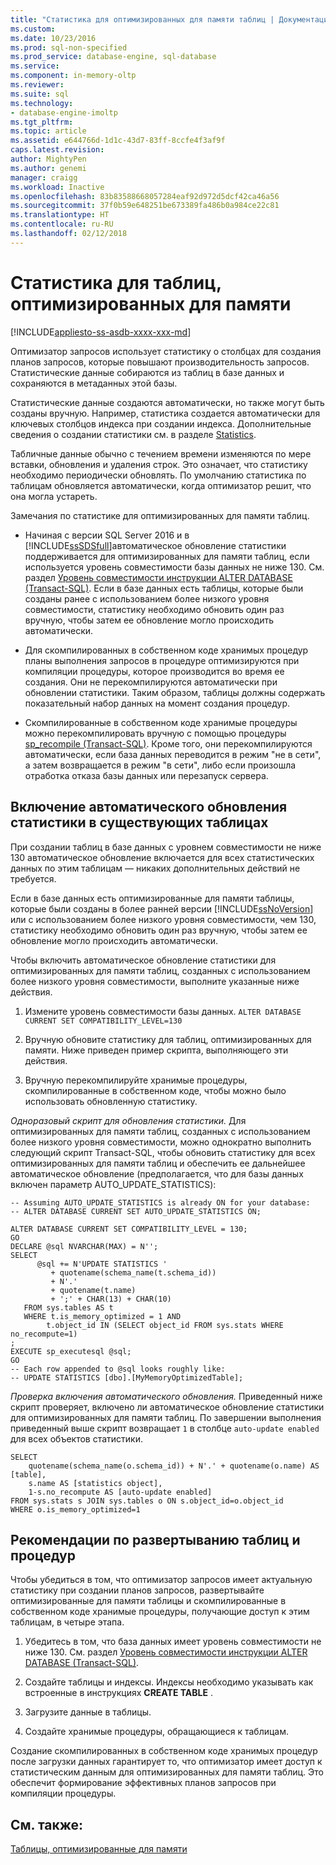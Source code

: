 ```yaml
---
title: "Статистика для оптимизированных для памяти таблиц | Документация Майкрософт"
ms.custom: 
ms.date: 10/23/2016
ms.prod: sql-non-specified
ms.prod_service: database-engine, sql-database
ms.service: 
ms.component: in-memory-oltp
ms.reviewer: 
ms.suite: sql
ms.technology:
- database-engine-imoltp
ms.tgt_pltfrm: 
ms.topic: article
ms.assetid: e644766d-1d1c-43d7-83ff-8ccfe4f3af9f
caps.latest.revision: 
author: MightyPen
ms.author: genemi
manager: craigg
ms.workload: Inactive
ms.openlocfilehash: 83b83588668057284eaf92d972d5dcf42ca46a56
ms.sourcegitcommit: 37f0b59e648251be673389fa486b0a984ce22c81
ms.translationtype: HT
ms.contentlocale: ru-RU
ms.lasthandoff: 02/12/2018
---
```

# <a name="statistics-for-memory-optimized-tables"></a>Статистика для таблиц, оптимизированных для памяти
[!INCLUDE[appliesto-ss-asdb-xxxx-xxx-md](../../includes/appliesto-ss-asdb-xxxx-xxx-md.md)]

  Оптимизатор запросов использует статистику о столбцах для создания планов запросов, которые повышают производительность запросов. Статистические данные собираются из таблиц в базе данных и сохраняются в метаданных этой базы.  
  
 Статистические данные создаются автоматически, но также могут быть созданы вручную. Например, статистика создается автоматически для ключевых столбцов индекса при создании индекса. Дополнительные сведения о создании статистики см. в разделе [Statistics](../../relational-databases/statistics/statistics.md).  
  
 Табличные данные обычно с течением времени изменяются по мере вставки, обновления и удаления строк. Это означает, что статистику необходимо периодически обновлять. По умолчанию статистика по таблицам обновляется автоматически, когда оптимизатор решит, что она могла устареть.  
  
 Замечания по статистике для оптимизированных для памяти таблиц.  
  
-   Начиная с версии SQL Server 2016 и в [!INCLUDE[ssSDSfull](../../includes/sssdsfull-md.md)]автоматическое обновление статистики поддерживается для оптимизированных для памяти таблиц, если используется уровень совместимости базы данных не ниже 130. См. раздел [Уровень совместимости инструкции ALTER DATABASE (Transact-SQL)](../../t-sql/statements/alter-database-transact-sql-compatibility-level.md). Если в базе данных есть таблицы, которые были созданы ранее с использованием более низкого уровня совместимости, статистику необходимо обновить один раз вручную, чтобы затем ее обновление могло происходить автоматически.
  
-   Для скомпилированных в собственном коде хранимых процедур планы выполнения запросов в процедуре оптимизируются при компиляции процедуры, которое производится во время ее создания. Они не перекомпилируются автоматически при обновлении статистики. Таким образом, таблицы должны содержать показательный набор данных на момент создания процедур.  
  
-   Скомпилированные в собственном коде хранимые процедуры можно перекомпилировать вручную с помощью процедуры [sp_recompile (Transact-SQL)](../../relational-databases/system-stored-procedures/sp-recompile-transact-sql.md). Кроме того, они перекомпилируются автоматически, если база данных переводится в режим "не в сети", а затем возвращается в режим "в сети", либо если произошла отработка отказа базы данных или перезапуск сервера.  
  
## <a name="enabling-automatic-update-of-statistics-in-existing-tables"></a>Включение автоматического обновления статистики в существующих таблицах

При создании таблиц в базе данных с уровнем совместимости не ниже 130 автоматическое обновление включается для всех статистических данных по этим таблицам — никаких дополнительных действий не требуется.

Если в базе данных есть оптимизированные для памяти таблицы, которые были созданы в более ранней версии [!INCLUDE[ssNoVersion](../../includes/ssnoversion-md.md)] или с использованием более низкого уровня совместимости, чем 130, статистику необходимо обновить один раз вручную, чтобы затем ее обновление могло происходить автоматически.

Чтобы включить автоматическое обновление статистики для оптимизированных для памяти таблиц, созданных с использованием более низкого уровня совместимости, выполните указанные ниже действия.

1. Измените уровень совместимости базы данных. `ALTER DATABASE CURRENT SET COMPATIBILITY_LEVEL=130`

2. Вручную обновите статистику для таблиц, оптимизированных для памяти. Ниже приведен пример скрипта, выполняющего эти действия.

3. Вручную перекомпилируйте хранимые процедуры, скомпилированные в собственном коде, чтобы можно было использовать обновленную статистику.

*Одноразовый скрипт для обновления статистики.* Для оптимизированных для памяти таблиц, созданных с использованием более низкого уровня совместимости, можно однократно выполнить следующий скрипт Transact-SQL, чтобы обновить статистику для всех оптимизированных для памяти таблиц и обеспечить ее дальнейшее автоматическое обновление (предполагается, что для базы данных включен параметр AUTO_UPDATE_STATISTICS):

```
-- Assuming AUTO_UPDATE_STATISTICS is already ON for your database:
-- ALTER DATABASE CURRENT SET AUTO_UPDATE_STATISTICS ON;

ALTER DATABASE CURRENT SET COMPATIBILITY_LEVEL = 130;
GO
DECLARE @sql NVARCHAR(MAX) = N'';
SELECT
      @sql += N'UPDATE STATISTICS '
         + quotename(schema_name(t.schema_id))
         + N'.'
         + quotename(t.name)
         + ';' + CHAR(13) + CHAR(10)
   FROM sys.tables AS t
   WHERE t.is_memory_optimized = 1 AND 
        t.object_id IN (SELECT object_id FROM sys.stats WHERE no_recompute=1)
;
EXECUTE sp_executesql @sql;
GO
-- Each row appended to @sql looks roughly like:
-- UPDATE STATISTICS [dbo].[MyMemoryOptimizedTable];
```

*Проверка включения автоматического обновления.* Приведенный ниже скрипт проверяет, включено ли автоматическое обновление статистики для оптимизированных для памяти таблиц. По завершении выполнения приведенный выше скрипт возвращает `1` в столбце `auto-update enabled` для всех объектов статистики.

```
SELECT 
    quotename(schema_name(o.schema_id)) + N'.' + quotename(o.name) AS [table],
    s.name AS [statistics object],
    1-s.no_recompute AS [auto-update enabled]
FROM sys.stats s JOIN sys.tables o ON s.object_id=o.object_id
WHERE o.is_memory_optimized=1
```

## <a name="guidelines-for-deploying-tables-and-procedures"></a>Рекомендации по развертыванию таблиц и процедур  
 Чтобы убедиться в том, что оптимизатор запросов имеет актуальную статистику при создании планов запросов, развертывайте оптимизированные для памяти таблицы и скомпилированные в собственном коде хранимые процедуры, получающие доступ к этим таблицам, в четыре этапа.  
  
1.  Убедитесь в том, что база данных имеет уровень совместимости не ниже 130. См. раздел [Уровень совместимости инструкции ALTER DATABASE (Transact-SQL)](../../t-sql/statements/alter-database-transact-sql-compatibility-level.md).

2.  Создайте таблицы и индексы. Индексы необходимо указывать как встроенные в инструкциях **CREATE TABLE** .  
  
3.  Загрузите данные в таблицы.  
  
4.  Создайте хранимые процедуры, обращающиеся к таблицам.  
  
 Создание скомпилированных в собственном коде хранимых процедур после загрузки данных гарантирует то, что оптимизатор имеет доступ к статистическим данным для оптимизированных для памяти таблиц. Это обеспечит формирование эффективных планов запросов при компиляции процедуры.  

## <a name="see-also"></a>См. также:  
 [Таблицы, оптимизированные для памяти](../../relational-databases/in-memory-oltp/memory-optimized-tables.md)  
  
  
